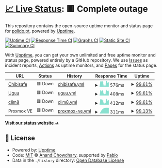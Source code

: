 # [📈 Live Status](https://upptime.polido.pt): <!--live status--> **🟥 Complete outage**

This repository contains the open-source uptime monitor and status page for [polido.pt](https://polido.pt), powered by [Upptime](https://github.com/upptime/upptime).

[![Uptime CI](https://github.com/goncalopolido/upptime/workflows/Uptime%20CI/badge.svg)](https://github.com/goncalopolido/upptime/actions?query=workflow%3A%22Uptime+CI%22)
[![Response Time CI](https://github.com/goncalopolido/upptime/workflows/Response%20Time%20CI/badge.svg)](https://github.com/goncalopolido/upptime/actions?query=workflow%3A%22Response+Time+CI%22)
[![Graphs CI](https://github.com/goncalopolido/upptime/workflows/Graphs%20CI/badge.svg)](https://github.com/goncalopolido/upptime/actions?query=workflow%3A%22Graphs+CI%22)
[![Static Site CI](https://github.com/goncalopolido/upptime/workflows/Static%20Site%20CI/badge.svg)](https://github.com/goncalopolido/upptime/actions?query=workflow%3A%22Static+Site+CI%22)
[![Summary CI](https://github.com/goncalopolido/upptime/workflows/Summary%20CI/badge.svg)](https://github.com/goncalopolido/upptime/actions?query=workflow%3A%22Summary+CI%22)

With [Upptime](https://upptime.js.org), you can get your own unlimited and free uptime monitor and status page, powered entirely by a GitHub repository. We use [Issues](https://github.com/goncalopolido/upptime/issues) as incident reports, [Actions](https://github.com/goncalopolido/upptime/actions) as uptime monitors, and [Pages](https://upptime.polido.pt) for the status page.

<!--start: status pages-->
<!-- This summary is generated by Upptime (https://github.com/upptime/upptime) -->
<!-- Do not edit this manually, your changes will be overwritten -->
<!-- prettier-ignore -->
| URL | Status | History | Response Time | Uptime |
| --- | ------ | ------- | ------------- | ------ |
| <img alt="" src="https://icons.duckduckgo.com/ip3/chibisafe.polido.pt.ico" height="13"> [Chibisafe](https://chibisafe.polido.pt) | 🟥 Down | [chibisafe.yml](https://github.com/goncalopolido/upptime/commits/HEAD/history/chibisafe.yml) | <details><summary><img alt="Response time graph" src="./graphs/chibisafe/response-time-week.png" height="20"> 576ms</summary><br><a href="https://upptime.polido.pt/history/chibisafe"><img alt="Response time 576" src="https://img.shields.io/endpoint?url=https%3A%2F%2Fraw.githubusercontent.com%2Fgoncalopolido%2Fupptime%2FHEAD%2Fapi%2Fchibisafe%2Fresponse-time.json"></a><br><a href="https://upptime.polido.pt/history/chibisafe"><img alt="24-hour response time 598" src="https://img.shields.io/endpoint?url=https%3A%2F%2Fraw.githubusercontent.com%2Fgoncalopolido%2Fupptime%2FHEAD%2Fapi%2Fchibisafe%2Fresponse-time-day.json"></a><br><a href="https://upptime.polido.pt/history/chibisafe"><img alt="7-day response time 576" src="https://img.shields.io/endpoint?url=https%3A%2F%2Fraw.githubusercontent.com%2Fgoncalopolido%2Fupptime%2FHEAD%2Fapi%2Fchibisafe%2Fresponse-time-week.json"></a><br><a href="https://upptime.polido.pt/history/chibisafe"><img alt="30-day response time 576" src="https://img.shields.io/endpoint?url=https%3A%2F%2Fraw.githubusercontent.com%2Fgoncalopolido%2Fupptime%2FHEAD%2Fapi%2Fchibisafe%2Fresponse-time-month.json"></a><br><a href="https://upptime.polido.pt/history/chibisafe"><img alt="1-year response time 576" src="https://img.shields.io/endpoint?url=https%3A%2F%2Fraw.githubusercontent.com%2Fgoncalopolido%2Fupptime%2FHEAD%2Fapi%2Fchibisafe%2Fresponse-time-year.json"></a></details> | <details><summary><a href="https://upptime.polido.pt/history/chibisafe">99.61%</a></summary><a href="https://upptime.polido.pt/history/chibisafe"><img alt="All-time uptime 99.61%" src="https://img.shields.io/endpoint?url=https%3A%2F%2Fraw.githubusercontent.com%2Fgoncalopolido%2Fupptime%2FHEAD%2Fapi%2Fchibisafe%2Fuptime.json"></a><br><a href="https://upptime.polido.pt/history/chibisafe"><img alt="24-hour uptime 99.27%" src="https://img.shields.io/endpoint?url=https%3A%2F%2Fraw.githubusercontent.com%2Fgoncalopolido%2Fupptime%2FHEAD%2Fapi%2Fchibisafe%2Fuptime-day.json"></a><br><a href="https://upptime.polido.pt/history/chibisafe"><img alt="7-day uptime 99.61%" src="https://img.shields.io/endpoint?url=https%3A%2F%2Fraw.githubusercontent.com%2Fgoncalopolido%2Fupptime%2FHEAD%2Fapi%2Fchibisafe%2Fuptime-week.json"></a><br><a href="https://upptime.polido.pt/history/chibisafe"><img alt="30-day uptime 99.61%" src="https://img.shields.io/endpoint?url=https%3A%2F%2Fraw.githubusercontent.com%2Fgoncalopolido%2Fupptime%2FHEAD%2Fapi%2Fchibisafe%2Fuptime-month.json"></a><br><a href="https://upptime.polido.pt/history/chibisafe"><img alt="1-year uptime 99.61%" src="https://img.shields.io/endpoint?url=https%3A%2F%2Fraw.githubusercontent.com%2Fgoncalopolido%2Fupptime%2FHEAD%2Fapi%2Fchibisafe%2Fuptime-year.json"></a></details>
| <img alt="" src="https://icons.duckduckgo.com/ip3/uguu.polido.pt.ico" height="13"> [Uguu](https://uguu.polido.pt) | 🟥 Down | [uguu.yml](https://github.com/goncalopolido/upptime/commits/HEAD/history/uguu.yml) | <details><summary><img alt="Response time graph" src="./graphs/uguu/response-time-week.png" height="20"> 408ms</summary><br><a href="https://upptime.polido.pt/history/uguu"><img alt="Response time 408" src="https://img.shields.io/endpoint?url=https%3A%2F%2Fraw.githubusercontent.com%2Fgoncalopolido%2Fupptime%2FHEAD%2Fapi%2Fuguu%2Fresponse-time.json"></a><br><a href="https://upptime.polido.pt/history/uguu"><img alt="24-hour response time 436" src="https://img.shields.io/endpoint?url=https%3A%2F%2Fraw.githubusercontent.com%2Fgoncalopolido%2Fupptime%2FHEAD%2Fapi%2Fuguu%2Fresponse-time-day.json"></a><br><a href="https://upptime.polido.pt/history/uguu"><img alt="7-day response time 408" src="https://img.shields.io/endpoint?url=https%3A%2F%2Fraw.githubusercontent.com%2Fgoncalopolido%2Fupptime%2FHEAD%2Fapi%2Fuguu%2Fresponse-time-week.json"></a><br><a href="https://upptime.polido.pt/history/uguu"><img alt="30-day response time 408" src="https://img.shields.io/endpoint?url=https%3A%2F%2Fraw.githubusercontent.com%2Fgoncalopolido%2Fupptime%2FHEAD%2Fapi%2Fuguu%2Fresponse-time-month.json"></a><br><a href="https://upptime.polido.pt/history/uguu"><img alt="1-year response time 408" src="https://img.shields.io/endpoint?url=https%3A%2F%2Fraw.githubusercontent.com%2Fgoncalopolido%2Fupptime%2FHEAD%2Fapi%2Fuguu%2Fresponse-time-year.json"></a></details> | <details><summary><a href="https://upptime.polido.pt/history/uguu">99.61%</a></summary><a href="https://upptime.polido.pt/history/uguu"><img alt="All-time uptime 99.61%" src="https://img.shields.io/endpoint?url=https%3A%2F%2Fraw.githubusercontent.com%2Fgoncalopolido%2Fupptime%2FHEAD%2Fapi%2Fuguu%2Fuptime.json"></a><br><a href="https://upptime.polido.pt/history/uguu"><img alt="24-hour uptime 99.27%" src="https://img.shields.io/endpoint?url=https%3A%2F%2Fraw.githubusercontent.com%2Fgoncalopolido%2Fupptime%2FHEAD%2Fapi%2Fuguu%2Fuptime-day.json"></a><br><a href="https://upptime.polido.pt/history/uguu"><img alt="7-day uptime 99.61%" src="https://img.shields.io/endpoint?url=https%3A%2F%2Fraw.githubusercontent.com%2Fgoncalopolido%2Fupptime%2FHEAD%2Fapi%2Fuguu%2Fuptime-week.json"></a><br><a href="https://upptime.polido.pt/history/uguu"><img alt="30-day uptime 99.61%" src="https://img.shields.io/endpoint?url=https%3A%2F%2Fraw.githubusercontent.com%2Fgoncalopolido%2Fupptime%2FHEAD%2Fapi%2Fuguu%2Fuptime-month.json"></a><br><a href="https://upptime.polido.pt/history/uguu"><img alt="1-year uptime 99.61%" src="https://img.shields.io/endpoint?url=https%3A%2F%2Fraw.githubusercontent.com%2Fgoncalopolido%2Fupptime%2FHEAD%2Fapi%2Fuguu%2Fuptime-year.json"></a></details>
| <img alt="" src="https://files.polido.pt/clim8_favicon-j5PXxn.png" height="13"> [clim8](https://clim8.polido.pt) | 🟥 Down | [clim8.yml](https://github.com/goncalopolido/upptime/commits/HEAD/history/clim8.yml) | <details><summary><img alt="Response time graph" src="./graphs/clim8/response-time-week.png" height="20"> 412ms</summary><br><a href="https://upptime.polido.pt/history/clim8"><img alt="Response time 412" src="https://img.shields.io/endpoint?url=https%3A%2F%2Fraw.githubusercontent.com%2Fgoncalopolido%2Fupptime%2FHEAD%2Fapi%2Fclim8%2Fresponse-time.json"></a><br><a href="https://upptime.polido.pt/history/clim8"><img alt="24-hour response time 445" src="https://img.shields.io/endpoint?url=https%3A%2F%2Fraw.githubusercontent.com%2Fgoncalopolido%2Fupptime%2FHEAD%2Fapi%2Fclim8%2Fresponse-time-day.json"></a><br><a href="https://upptime.polido.pt/history/clim8"><img alt="7-day response time 412" src="https://img.shields.io/endpoint?url=https%3A%2F%2Fraw.githubusercontent.com%2Fgoncalopolido%2Fupptime%2FHEAD%2Fapi%2Fclim8%2Fresponse-time-week.json"></a><br><a href="https://upptime.polido.pt/history/clim8"><img alt="30-day response time 412" src="https://img.shields.io/endpoint?url=https%3A%2F%2Fraw.githubusercontent.com%2Fgoncalopolido%2Fupptime%2FHEAD%2Fapi%2Fclim8%2Fresponse-time-month.json"></a><br><a href="https://upptime.polido.pt/history/clim8"><img alt="1-year response time 412" src="https://img.shields.io/endpoint?url=https%3A%2F%2Fraw.githubusercontent.com%2Fgoncalopolido%2Fupptime%2FHEAD%2Fapi%2Fclim8%2Fresponse-time-year.json"></a></details> | <details><summary><a href="https://upptime.polido.pt/history/clim8">99.61%</a></summary><a href="https://upptime.polido.pt/history/clim8"><img alt="All-time uptime 99.61%" src="https://img.shields.io/endpoint?url=https%3A%2F%2Fraw.githubusercontent.com%2Fgoncalopolido%2Fupptime%2FHEAD%2Fapi%2Fclim8%2Fuptime.json"></a><br><a href="https://upptime.polido.pt/history/clim8"><img alt="24-hour uptime 99.27%" src="https://img.shields.io/endpoint?url=https%3A%2F%2Fraw.githubusercontent.com%2Fgoncalopolido%2Fupptime%2FHEAD%2Fapi%2Fclim8%2Fuptime-day.json"></a><br><a href="https://upptime.polido.pt/history/clim8"><img alt="7-day uptime 99.61%" src="https://img.shields.io/endpoint?url=https%3A%2F%2Fraw.githubusercontent.com%2Fgoncalopolido%2Fupptime%2FHEAD%2Fapi%2Fclim8%2Fuptime-week.json"></a><br><a href="https://upptime.polido.pt/history/clim8"><img alt="30-day uptime 99.61%" src="https://img.shields.io/endpoint?url=https%3A%2F%2Fraw.githubusercontent.com%2Fgoncalopolido%2Fupptime%2FHEAD%2Fapi%2Fclim8%2Fuptime-month.json"></a><br><a href="https://upptime.polido.pt/history/clim8"><img alt="1-year uptime 99.61%" src="https://img.shields.io/endpoint?url=https%3A%2F%2Fraw.githubusercontent.com%2Fgoncalopolido%2Fupptime%2FHEAD%2Fapi%2Fclim8%2Fuptime-year.json"></a></details>
| <img alt="" src="https://files.polido.pt/proxmoxve_favicon-2ZcjgY.ico" height="13"> Proxmox VE | 🟥 Down | [proxmox-ve.yml](https://github.com/goncalopolido/upptime/commits/HEAD/history/proxmox-ve.yml) | <details><summary><img alt="Response time graph" src="./graphs/proxmox-ve/response-time-week.png" height="20"> 311ms</summary><br><a href="https://upptime.polido.pt/history/proxmox-ve"><img alt="Response time 311" src="https://img.shields.io/endpoint?url=https%3A%2F%2Fraw.githubusercontent.com%2Fgoncalopolido%2Fupptime%2FHEAD%2Fapi%2Fproxmox-ve%2Fresponse-time.json"></a><br><a href="https://upptime.polido.pt/history/proxmox-ve"><img alt="24-hour response time 311" src="https://img.shields.io/endpoint?url=https%3A%2F%2Fraw.githubusercontent.com%2Fgoncalopolido%2Fupptime%2FHEAD%2Fapi%2Fproxmox-ve%2Fresponse-time-day.json"></a><br><a href="https://upptime.polido.pt/history/proxmox-ve"><img alt="7-day response time 311" src="https://img.shields.io/endpoint?url=https%3A%2F%2Fraw.githubusercontent.com%2Fgoncalopolido%2Fupptime%2FHEAD%2Fapi%2Fproxmox-ve%2Fresponse-time-week.json"></a><br><a href="https://upptime.polido.pt/history/proxmox-ve"><img alt="30-day response time 311" src="https://img.shields.io/endpoint?url=https%3A%2F%2Fraw.githubusercontent.com%2Fgoncalopolido%2Fupptime%2FHEAD%2Fapi%2Fproxmox-ve%2Fresponse-time-month.json"></a><br><a href="https://upptime.polido.pt/history/proxmox-ve"><img alt="1-year response time 311" src="https://img.shields.io/endpoint?url=https%3A%2F%2Fraw.githubusercontent.com%2Fgoncalopolido%2Fupptime%2FHEAD%2Fapi%2Fproxmox-ve%2Fresponse-time-year.json"></a></details> | <details><summary><a href="https://upptime.polido.pt/history/proxmox-ve">99.13%</a></summary><a href="https://upptime.polido.pt/history/proxmox-ve"><img alt="All-time uptime 99.13%" src="https://img.shields.io/endpoint?url=https%3A%2F%2Fraw.githubusercontent.com%2Fgoncalopolido%2Fupptime%2FHEAD%2Fapi%2Fproxmox-ve%2Fuptime.json"></a><br><a href="https://upptime.polido.pt/history/proxmox-ve"><img alt="24-hour uptime 99.13%" src="https://img.shields.io/endpoint?url=https%3A%2F%2Fraw.githubusercontent.com%2Fgoncalopolido%2Fupptime%2FHEAD%2Fapi%2Fproxmox-ve%2Fuptime-day.json"></a><br><a href="https://upptime.polido.pt/history/proxmox-ve"><img alt="7-day uptime 99.13%" src="https://img.shields.io/endpoint?url=https%3A%2F%2Fraw.githubusercontent.com%2Fgoncalopolido%2Fupptime%2FHEAD%2Fapi%2Fproxmox-ve%2Fuptime-week.json"></a><br><a href="https://upptime.polido.pt/history/proxmox-ve"><img alt="30-day uptime 99.13%" src="https://img.shields.io/endpoint?url=https%3A%2F%2Fraw.githubusercontent.com%2Fgoncalopolido%2Fupptime%2FHEAD%2Fapi%2Fproxmox-ve%2Fuptime-month.json"></a><br><a href="https://upptime.polido.pt/history/proxmox-ve"><img alt="1-year uptime 99.13%" src="https://img.shields.io/endpoint?url=https%3A%2F%2Fraw.githubusercontent.com%2Fgoncalopolido%2Fupptime%2FHEAD%2Fapi%2Fproxmox-ve%2Fuptime-year.json"></a></details>

<!--end: status pages-->

[**Visit our status website →**](https://upptime.polido.pt)

## 📄 License

- Powered by: [Upptime](https://github.com/upptime/upptime)
- Code: [MIT](./LICENSE) © [Anand Chowdhary](https://anandchowdhary.com), supported by [Pabio](https://pabio.com)
- Data in the `./history` directory: [Open Database License](https://opendatacommons.org/licenses/odbl/1-0/)
